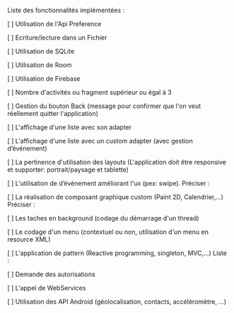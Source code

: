 Liste des fonctionnalités implémentées :

[ ] Utilisation de l'Api Preference


[ ] Ecriture/lecture dans un Fichier

[ ] Utilisation de SQLite

[ ] Utilisation de Room

[ ] Utilisation de Firebase

[ ] Nombre d'activités ou fragment supérieur ou égal à 3

[ ] Gestion du bouton Back (message pour confirmer que l'on veut réellement quitter l'application)

[ ] L'affichage d'une liste avec son adapter

[ ] L'affichage d'une liste avec un custom adapter (avec gestion d’événement)

[ ] La pertinence d'utilisation des layouts (L'application doit être responsive et supporter: portrait/paysage et tablette)

[ ] L'utilisation de d’événement améliorant l'ux (pex: swipe). Préciser :

[ ] La réalisation de composant graphique custom (Paint 2D, Calendrier,...) Préciser :

[ ] Les taches en background (codage du démarrage d'un thread)

[ ] Le codage d'un menu (contextuel ou non, utilisation d'un menu en resource XML)

[ ] L'application de pattern (Reactive programming, singleton, MVC,...) Liste :

[ ] Demande des autorisations

[ ] L'appel de WebServices

[ ] Utilisation des API Android (géolocalisation, contacts, accéléromètre, ...)
